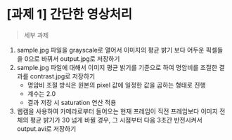 # [과제 1] 간단한 영상처리

> 세부 과제

1. sample.jpg 파일을 grayscale로 열어서 이미지의 평균 밝기 보다 어두운 픽셀들을 0으로 바꿔서 output.jpg로 저장하기
2. sample.jpg 파일에 대해서 이미지 평균 밝기를 기준으로 하여 명암비를 조절한 결과를 contrast.jpg로 저장하기
    - 명암비 조절 방식은 원본의 pixel 값에 일정한 값을 곱하는 형태로 진행
    - 계수는 2.0
    - 결과 저장 시 saturation 연산 적용
3. 웹캠을 사용하여 카메라로부터 들어오는 현재 프레임이 직전 프레임보다 이미지 전체의 평균 밝기가 30 넘게 바뀔 경우, 그 시점부터 다음 3초간 반전시켜서 output.avi로 저장하기
